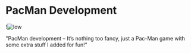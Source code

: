 # PacMan Development
!![low](https://github.com/user-attachments/assets/8e16561c-e36b-4bb1-9e7f-7bd40eb86210)



"PacMan development – It’s nothing too fancy, just a Pac-Man game with some extra stuff I added for fun!"
